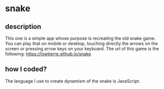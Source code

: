 # snake

## description
This one is a simple app whose purpose is recreating the old snake game.
You can play that on mobile or desktop, touching directly the arrows on the screen or pressing arrow keys on your keyboard.
The url of this game is the following: https://lowtierre.github.io/snake

## how I coded?
The language I use to create dynamism of the snake is JavaScript.
